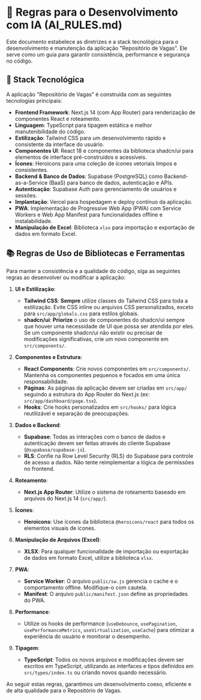 # 🤖 Regras para o Desenvolvimento com IA (AI_RULES.md)

Este documento estabelece as diretrizes e a stack tecnológica para o desenvolvimento e manutenção da aplicação "Repositório de Vagas". Ele serve como um guia para garantir consistência, performance e segurança no código.

## 🚀 Stack Tecnológica

A aplicação "Repositório de Vagas" é construída com as seguintes tecnologias principais:

*   **Frontend Framework**: Next.js 14 (com App Router) para renderização de componentes React e roteamento.
*   **Linguagem**: TypeScript para tipagem estática e melhor manutenibilidade do código.
*   **Estilização**: Tailwind CSS para um desenvolvimento rápido e consistente da interface do usuário.
*   **Componentes UI**: React 18 e componentes da biblioteca shadcn/ui para elementos de interface pré-construídos e acessíveis.
*   **Ícones**: Heroicons para uma coleção de ícones vetoriais limpos e consistentes.
*   **Backend & Banco de Dados**: Supabase (PostgreSQL) como Backend-as-a-Service (BaaS) para banco de dados, autenticação e APIs.
*   **Autenticação**: Supabase Auth para gerenciamento de usuários e sessões.
*   **Implantação**: Vercel para hospedagem e deploy contínuo da aplicação.
*   **PWA**: Implementação de Progressive Web App (PWA) com Service Workers e Web App Manifest para funcionalidades offline e instalabilidade.
*   **Manipulação de Excel**: Biblioteca `xlsx` para importação e exportação de dados em formato Excel.

## 📚 Regras de Uso de Bibliotecas e Ferramentas

Para manter a consistência e a qualidade do código, siga as seguintes regras ao desenvolver ou modificar a aplicação:

1.  **UI e Estilização**:
    *   **Tailwind CSS**: **Sempre** utilize classes do Tailwind CSS para toda a estilização. Evite CSS inline ou arquivos CSS personalizados, exceto para `src/app/globals.css` para estilos globais.
    *   **shadcn/ui**: **Priorize** o uso de componentes do shadcn/ui sempre que houver uma necessidade de UI que possa ser atendida por eles. Se um componente shadcn/ui não existir ou precisar de modificações significativas, crie um novo componente em `src/components/`.

2.  **Componentes e Estrutura**:
    *   **React Components**: Crie novos componentes em `src/components/`. Mantenha os componentes pequenos e focados em uma única responsabilidade.
    *   **Páginas**: As páginas da aplicação devem ser criadas em `src/app/` seguindo a estrutura do App Router do Next.js (ex: `src/app/dashboard/page.tsx`).
    *   **Hooks**: Crie hooks personalizados em `src/hooks/` para lógica reutilizável e separação de preocupações.

3.  **Dados e Backend**:
    *   **Supabase**: Todas as interações com o banco de dados e autenticação devem ser feitas através do cliente Supabase (`@supabase/supabase-js`).
    *   **RLS**: Confie na Row Level Security (RLS) do Supabase para controle de acesso a dados. Não tente reimplementar a lógica de permissões no frontend.

4.  **Roteamento**:
    *   **Next.js App Router**: Utilize o sistema de roteamento baseado em arquivos do Next.js 14 (`src/app/`).

5.  **Ícones**:
    *   **Heroicons**: Use ícones da biblioteca `@heroicons/react` para todos os elementos visuais de ícones.

6.  **Manipulação de Arquivos (Excel)**:
    *   **XLSX**: Para qualquer funcionalidade de importação ou exportação de dados em formato Excel, utilize a biblioteca `xlsx`.

7.  **PWA**:
    *   **Service Worker**: O arquivo `public/sw.js` gerencia o cache e o comportamento offline. Modifique-o com cautela.
    *   **Manifest**: O arquivo `public/manifest.json` define as propriedades do PWA.

8.  **Performance**:
    *   Utilize os hooks de performance (`useDebounce`, `usePagination`, `usePerformanceMetrics`, `useVirtualization`, `useCache`) para otimizar a experiência do usuário e monitorar o desempenho.

9.  **Tipagem**:
    *   **TypeScript**: Todos os novos arquivos e modificações devem ser escritos em TypeScript, utilizando as interfaces e tipos definidos em `src/types/index.ts` ou criando novos quando necessário.

Ao seguir estas regras, garantimos um desenvolvimento coeso, eficiente e de alta qualidade para o Repositório de Vagas.